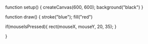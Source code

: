 function setup() {
  createCanvas(600, 600);
  background("black")
}

function draw() {
  stroke("blue");
  fill("red")
  
  if(mouseIsPressed){
    rect(mouseX, mouseY, 20, 35);
}

}
